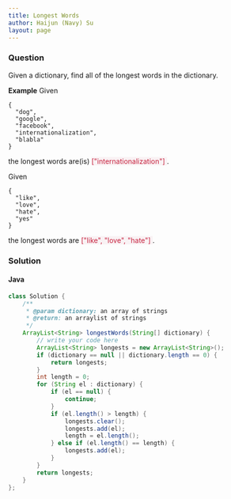 ```yaml
---
title: Longest Words
author: Haijun (Navy) Su
layout: page
---
```

### Question
Given a dictionary, find all of the longest words in the dictionary.

**Example**
Given
~~~
{
  "dog",
  "google",
  "facebook",
  "internationalization",
  "blabla"
}
~~~
the longest words are(is) <font style="color: #C72541; background: #F9F2F4;"> ["internationalization"] </font>.

Given
~~~
{
  "like",
  "love",
  "hate",
  "yes"
}
~~~
the longest words are <font style="color: #C72541; background: #F9F2F4;">["like", "love", "hate"] </font>.

### Solution
#### Java
~~~ java
class Solution {
    /**
     * @param dictionary: an array of strings
     * @return: an arraylist of strings
     */
    ArrayList<String> longestWords(String[] dictionary) {
        // write your code here
        ArrayList<String> longests = new ArrayList<String>();
        if (dictionary == null || dictionary.length == 0) {
            return longests;
        }
        int length = 0;
        for (String el : dictionary) {
            if (el == null) {
                continue;
            }
            if (el.length() > length) {
                longests.clear();
                longests.add(el);
                length = el.length();
            } else if (el.length() == length) {
                longests.add(el);
            }
        }
        return longests;
    }
};
~~~
